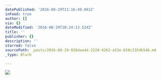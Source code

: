 ```yaml
---
datePublished: '2016-08-29T21:16:49.861Z'
inFeed: true
author: []
via: {}
dateModified: '2016-08-29T20:24:13.524Z'
title: ''
publisher: {}
description: ''
starred: false
sourcePath: _posts/2016-08-29-028daa4d-2228-4262-a53e-b58c2354b54b.md
_type: Blurb

---
```

![](https://the-grid-user-content.s3-us-west-2.amazonaws.com/bbff1632-3f38-4e8b-97bb-b722360876ee.jpg)
